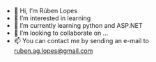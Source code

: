 - 👋 Hi, I’m Rúben Lopes
- 👀 I’m interested in learning
- 🌱 I’m currently learning python and ASP.NET
- 💞️ I’m looking to collaborate on ...
- 📫 You can contact me by sending an e-mail to ruben.ag.lopes@gmail.com

<!---
ruben-ag-lopes/ruben-ag-lopes is a ✨ special ✨ repository because its `README.md` (this file) appears on your GitHub profile.
You can click the Preview link to take a look at your changes.
--->
